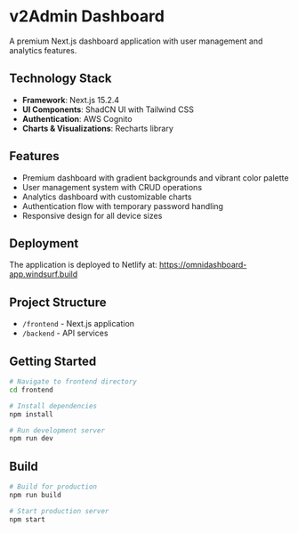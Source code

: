 # v2Admin Dashboard

A premium Next.js dashboard application with user management and analytics features.

## Technology Stack

- **Framework**: Next.js 15.2.4
- **UI Components**: ShadCN UI with Tailwind CSS
- **Authentication**: AWS Cognito
- **Charts & Visualizations**: Recharts library

## Features

- Premium dashboard with gradient backgrounds and vibrant color palette
- User management system with CRUD operations
- Analytics dashboard with customizable charts
- Authentication flow with temporary password handling
- Responsive design for all device sizes

## Deployment

The application is deployed to Netlify at: https://omnidashboard-app.windsurf.build

## Project Structure

- `/frontend` - Next.js application
- `/backend` - API services

## Getting Started

```bash
# Navigate to frontend directory
cd frontend

# Install dependencies
npm install

# Run development server
npm run dev
```

## Build

```bash
# Build for production
npm run build

# Start production server
npm start
```
